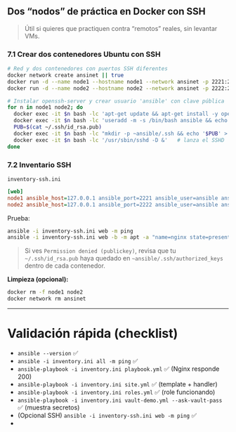 
## **Dos “nodos” de práctica en Docker con SSH**

> Útil si quieres que practiquen contra “remotos” reales, sin levantar VMs.

### 7.1 Crear dos contenedores Ubuntu con SSH

```bash
# Red y dos contenedores con puertos SSH diferentes
docker network create ansinet || true
docker run -d --name node1 --hostname node1 --network ansinet -p 2221:22 ubuntu:22.04 sleep infinity
docker run -d --name node2 --hostname node2 --network ansinet -p 2222:22 ubuntu:22.04 sleep infinity

# Instalar openssh-server y crear usuario 'ansible' con clave pública
for n in node1 node2; do
  docker exec -it $n bash -lc 'apt-get update && apt-get install -y openssh-server sudo && mkdir -p /run/sshd'
  docker exec -it $n bash -lc 'useradd -m -s /bin/bash ansible && echo "ansible ALL=(ALL) NOPASSWD:ALL" > /etc/sudoers.d/ansible'
  PUB=$(cat ~/.ssh/id_rsa.pub)
  docker exec -it $n bash -lc "mkdir -p ~ansible/.ssh && echo '$PUB' > ~ansible/.ssh/authorized_keys && chown -R ansible:ansible ~ansible/.ssh && chmod 600 ~ansible/.ssh/authorized_keys"
  docker exec -it $n bash -lc '/usr/sbin/sshd -D &'   # lanza el SSHD
done

```

### 7.2 Inventario SSH

`inventory-ssh.ini`

```ini
[web]
node1 ansible_host=127.0.0.1 ansible_port=2221 ansible_user=ansible ansible_ssh_private_key_file=~/.ssh/id_rsa
node2 ansible_host=127.0.0.1 ansible_port=2222 ansible_user=ansible ansible_ssh_private_key_file=~/.ssh/id_rsa
```

Prueba:

```bash
ansible -i inventory-ssh.ini web -m ping
ansible -i inventory-ssh.ini web -b -m apt -a "name=nginx state=present update_cache=yes"
```

> Si ves `Permission denied (publickey)`, revisa que tu `~/.ssh/id_rsa.pub` haya quedado en `~ansible/.ssh/authorized_keys` dentro de cada contenedor.

**Limpieza (opcional):**

```bash
docker rm -f node1 node2
docker network rm ansinet
```

---

# Validación rápida (checklist)

- `ansible --version` ✅
- `ansible -i inventory.ini all -m ping` ✅
- `ansible-playbook -i inventory.ini playbook.yml` ✅ (Nginx responde 200)
- `ansible-playbook -i inventory.ini site.yml` ✅ (template + handler)
- `ansible-playbook -i inventory.ini roles.yml` ✅ (role funcionando)
- `ansible-playbook -i inventory.ini vault-demo.yml --ask-vault-pass` ✅ (muestra secretos)
- (Opcional SSH) `ansible -i inventory-ssh.ini web -m ping` ✅
- 